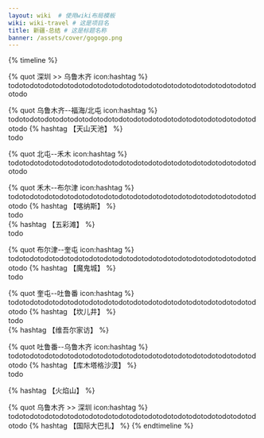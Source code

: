 ```yaml
---
layout: wiki  # 使用wiki布局模板
wiki: wiki-travel # 这是项目名
title: 新疆-总结 # 这是标题名称
banner: /assets/cover/gogogo.png
---
```


{% timeline %}
<!-- node 2024.9.17 Day1 -->
{% quot 深圳 >> 乌鲁木齐 icon:hashtag %}
todotodotodotodotodotodotodotodotodotodotodotodotodotodotodotodotodotodo
<!-- node 2024.9.18 Day2 -->
{% quot 乌鲁木齐--福海/北屯 icon:hashtag %}
todotodotodotodotodotodotodotodotodotodotodotodotodotodotodotodotodotodo
{% hashtag 【天山天池】 %}  
todo  
<!-- node 2024.9.19 Day3 -->
{% quot 北屯--禾木 icon:hashtag %}
todotodotodotodotodotodotodotodotodotodotodotodotodotodotodotodotodotodo
<!-- node 2024.9.20 Day4 -->
{% quot 禾木--布尔津 icon:hashtag %}
todotodotodotodotodotodotodotodotodotodotodotodotodotodotodotodotodotodo
{% hashtag 【喀纳斯】 %}  
todo  
{% hashtag 【五彩滩】 %}  
todo
<!-- node 2024.9.21 Day5 -->
{% quot 布尔津--奎屯 icon:hashtag %}
todotodotodotodotodotodotodotodotodotodotodotodotodotodotodotodotodotodo
{% hashtag 【魔鬼城】 %}  
todo
<!-- node 2024.9.22 Day6 -->
{% quot 奎屯--吐鲁番 icon:hashtag %}
todotodotodotodotodotodotodotodotodotodotodotodotodotodotodotodotodotodo
{% hashtag 【坎儿井】 %}  
todo  
{% hashtag 【维吾尔家访】 %}
<!-- node 2024.9.23 Day7 -->
{% quot 吐鲁番--乌鲁木齐 icon:hashtag %}
todotodotodotodotodotodotodotodotodotodotodotodotodotodotodotodotodotodo
{% hashtag 【库木塔格沙漠】 %}   
todo   

{% hashtag 【火焰山】 %}
<!-- node 2024.9.24 Day8 -->
{% quot 乌鲁木齐 >> 深圳 icon:hashtag %}
todotodotodotodotodotodotodotodotodotodotodotodotodotodotodotodotodotodo
{% hashtag 【国际大巴扎】 %} 
{% endtimeline %}